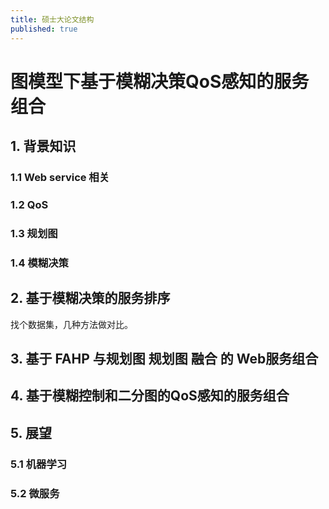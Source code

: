 ```yaml
---
title: 硕士大论文结构
published: true
---
```


# 图模型下基于模糊决策QoS感知的服务组合

## 1. 背景知识

### 1.1 Web service 相关

### 1.2 QoS

### 1.3 规划图

### 1.4 模糊决策

## 2. 基于模糊决策的服务排序

找个数据集，几种方法做对比。

## 3. 基于 FAHP 与规划图 规划图 融合 的 Web服务组合

## 4. 基于模糊控制和二分图的QoS感知的服务组合

## 5. 展望

### 5.1 机器学习

### 5.2 微服务
